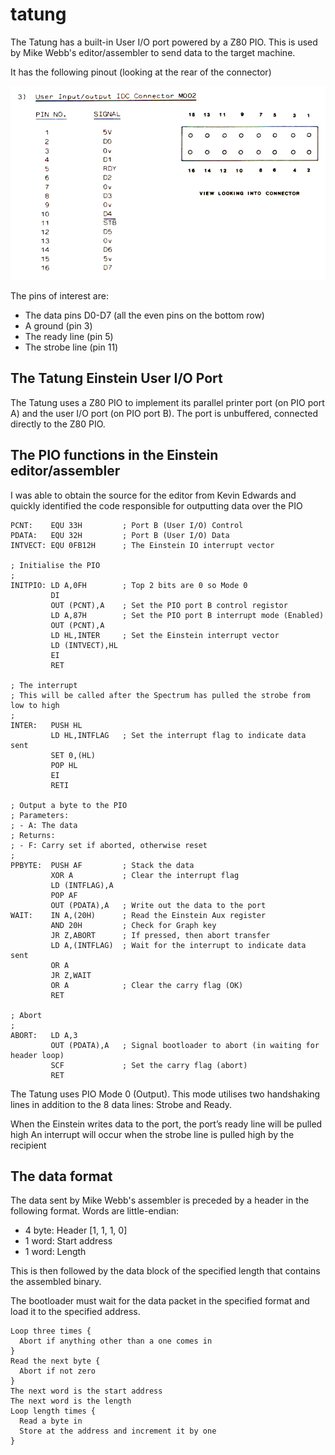 # tatung

The Tatung has a built-in User I/O port powered by a Z80 PIO. This is used by Mike Webb's editor/assembler to send data to the target machine.

It has the following pinout (looking at the rear of the connector)

![Tatung User I/O Port](../images/tatung_port_user_io.png)

The pins of interest are:

- The data pins D0-D7 (all the even pins on the bottom row)
- A ground (pin 3)
- The ready line (pin 5)
- The strobe line (pin 11)

## The Tatung Einstein User I/O Port

The Tatung uses a Z80 PIO to implement its parallel printer port (on PIO port A) and the user I/O port (on PIO port B). The port is unbuffered, connected directly to the Z80 PIO.

## The PIO functions in the Einstein editor/assembler

I was able to obtain the source for the editor from Kevin Edwards and quickly identified the code responsible for outputting data over the PIO

```
PCNT:    EQU 33H         ; Port B (User I/O) Control
PDATA:   EQU 32H         ; Port B (User I/O) Data
INTVECT: EQU 0FB12H      ; The Einstein IO interrupt vector       
 
; Initialise the PIO
;
INITPIO: LD A,0FH        ; Top 2 bits are 0 so Mode 0
         DI
         OUT (PCNT),A    ; Set the PIO port B control registor
         LD A,87H        ; Set the PIO port B interrupt mode (Enabled)
         OUT (PCNT),A
         LD HL,INTER     ; Set the Einstein interrupt vector
         LD (INTVECT),HL
         EI
         RET
 
; The interrupt
; This will be called after the Spectrum has pulled the strobe from low to high
;
INTER:   PUSH HL
         LD HL,INTFLAG   ; Set the interrupt flag to indicate data sent
         SET 0,(HL)
         POP HL
         EI
         RETI
 
; Output a byte to the PIO
; Parameters:
; - A: The data
; Returns:
; - F: Carry set if aborted, otherwise reset
;
PPBYTE:  PUSH AF         ; Stack the data
         XOR A           ; Clear the interrupt flag
         LD (INTFLAG),A
         POP AF
         OUT (PDATA),A   ; Write out the data to the port
WAIT:    IN A,(20H)      ; Read the Einstein Aux register
         AND 20H         ; Check for Graph key
         JR Z,ABORT      ; If pressed, then abort transfer
         LD A,(INTFLAG)  ; Wait for the interrupt to indicate data sent
         OR A  
         JR Z,WAIT
         OR A            ; Clear the carry flag (OK)
         RET
 
; Abort
;
ABORT:   LD A,3
         OUT (PDATA),A   ; Signal bootloader to abort (in waiting for header loop)
         SCF             ; Set the carry flag (abort)
         RET
```

The Tatung uses PIO Mode 0 (Output). This mode utilises two handshaking lines in addition to the 8 data lines: Strobe and Ready.

When the Einstein writes data to the port, the port’s ready line will be pulled high
An interrupt will occur when the strobe line is pulled high by the recipient

## The data format

The data sent by Mike Webb's assembler is preceded by a header in the following format. Words are little-endian:

- 4 byte: Header [1, 1, 1, 0]
- 1 word: Start address
- 1 word: Length

This is then followed by the data block of the specified length that contains the assembled binary.

The bootloader must wait for the data packet in the specified format and load it to the specified address.

```
Loop three times {
  Abort if anything other than a one comes in
}
Read the next byte {
  Abort if not zero
}
The next word is the start address
The next word is the length
Loop length times {
  Read a byte in
  Store at the address and increment it by one
}
```
